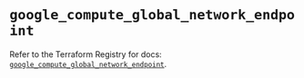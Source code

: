 # `google_compute_global_network_endpoint`

Refer to the Terraform Registry for docs: [`google_compute_global_network_endpoint`](https://registry.terraform.io/providers/hashicorp/google-beta/6.11.1/docs/resources/google_compute_global_network_endpoint).
